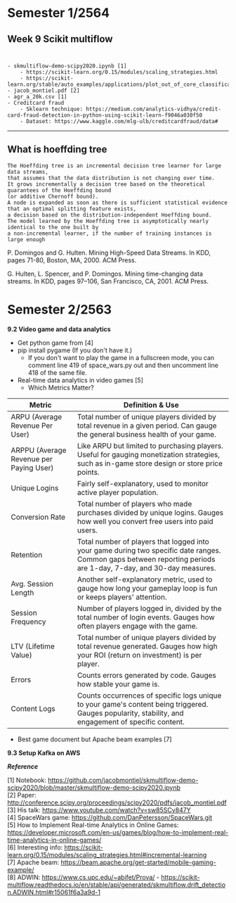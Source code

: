 # Semester 1/2564
## Week 9 Scikit multiflow </br></br>

    - skmultiflow-demo-scipy2020.ipynb [1]
        - https://scikit-learn.org/0.15/modules/scaling_strategies.html
        - https://scikit-learn.org/stable/auto_examples/applications/plot_out_of_core_classification.html
    - jacob_montiel.pdf [2]
    - agr_a_20k.csv [1]
    - Creditcard fraud
        - Sklearn technique: https://medium.com/analytics-vidhya/credit-card-fraud-detection-in-python-using-scikit-learn-f9046a030f50
        - Dataset: https://www.kaggle.com/mlg-ulb/creditcardfraud/data#
        
 ______
## What is hoeffding tree 

```
The Hoeffding tree is an incremental decision tree learner for large data streams, 
that assumes that the data distribution is not changing over time. 
It grows incrementally a decision tree based on the theoretical guarantees of the Hoeffding bound 
(or additive Chernoff bound). 
A node is expanded as soon as there is sufficient statistical evidence that an optimal splitting feature exists, 
a decision based on the distribution-independent Hoeffding bound. 
The model learned by the Hoeffding tree is asymptotically nearly identical to the one built by 
a non-incremental learner, if the number of training instances is large enough
```

P. Domingos and G. Hulten. Mining High-Speed Data Streams. In KDD, pages 71-80, Boston, MA, 2000. ACM Press.

G. Hulten, L. Spencer, and P. Domingos. Mining time-changing data streams. In KDD, pages 97–106, San Francisco, CA, 2001. ACM Press.
       

# Semester 2/2563

**9.2 Video game and data analytics**
+ Get python game from [4]
+ pip install pygame (If you don't have it.)
    - If you don't want to play the game in a fullscreen mode, you can comment line 419 of space_wars.py out and then uncomment line 418 of the same file.
+ Real-time data analytics in video games [5]
    - Which Metrics Matter?
    
| Metric	     | Definition & Use|
| ---------------| --------------- |
| ARPU (Average Revenue Per User) | Total number of unique players divided by total revenue in a given period. Can gauge the general business health of your game. |
| ARPPU (Average Revenue per Paying User) |	Like ARPU but limited to purchasing players. Useful for gauging monetization strategies, such as in-game store design or store price points.  |
| Unique Logins	| Fairly self-explanatory, used to monitor active player population.|
| Conversion Rate	| Total number of players who made purchases divided by unique logins. Gauges how well you convert free users into paid users.|
| Retention  | Total number of players that logged into your game during two specific date ranges. Common gaps between reporting periods are 1-day, 7-day, and 30-day measures.  |
| Avg. Session Length | Another self-explanatory metric, used to gauge how long your gameplay loop is fun or keeps players' attention.  |
| Session Frequency  | Number of players logged in, divided by the total number of login events. Gauges how often players engage with the game.   |
| LTV (Lifetime Value)  | Total number of unique players divided by total revenue generated. Gauges how high your ROI (return on investment) is per player.  |
| Errors  | Counts errors generated by code. Gauges how stable your game is.  |
| Content Logs  | Counts occurrences of specific logs unique to your game's content being triggered. Gauges popularity, stability, and engagement of specific content.  |

+ Best game document but Apache beam examples [7]


**9.3 Setup Kafka on AWS**


***Reference***

[1] Notebook: https://github.com/jacobmontiel/skmultiflow-demo-scipy2020/blob/master/skmultiflow-demo-scipy2020.ipynb </br>
[2] Paper: http://conference.scipy.org/proceedings/scipy2020/pdfs/jacob_montiel.pdf </br>
[3] His talk: https://www.youtube.com/watch?v=sw85SCv847Y </br>
[4] SpaceWars game: https://github.com/DanPetersson/SpaceWars.git </br>
[5] How to Implement Real-time Analytics in Online Games: https://developer.microsoft.com/en-us/games/blog/how-to-implement-real-time-analytics-in-online-games/ </br>
[6] Interesting info: https://scikit-learn.org/0.15/modules/scaling_strategies.html#incremental-learning </br>
[7] Apache beam: https://beam.apache.org/get-started/mobile-gaming-example/ </br>
[8] ADWIN: https://www.cs.upc.edu/~abifet/Prova/
    - https://scikit-multiflow.readthedocs.io/en/stable/api/generated/skmultiflow.drift_detection.ADWIN.html#r15061f6a3a9d-1

